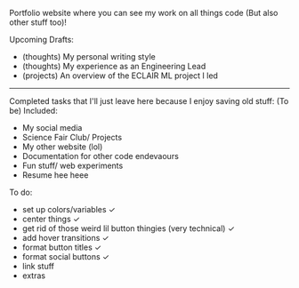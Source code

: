 Portfolio website where you can see my work on all things code (But also other stuff too)!

Upcoming Drafts:
- (thoughts) My personal writing style
- (thoughts) My experience as an Engineering Lead
- (projects) An overview of the ECLAIR ML project I led

-------------------------------------------------------------------------------------------------------------

Completed tasks that I'll just leave here because I enjoy saving old stuff:
(To be) Included:
- My social media
- Science Fair Club/ Projects
- My other website (lol)
- Documentation for other code endevaours
- Fun stuff/ web experiments
- Resume hee heee

To do:
- set up colors/variables ✓
- center things ✓
- get rid of those weird lil button thingies (very technical) ✓
- add hover transitions ✓
- format button titles ✓
- format social buttons ✓
- link stuff
- extras
